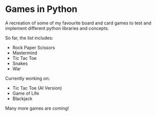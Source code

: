 # Games in Python

A recreation of some of my favourite board and card games to test and implement different python libraries and concepts.

So far, the list includes:

- Rock Paper Scissors
- Mastermind
- Tic Tac Toe
- Snakes
- War

Currently working on:

- Tic Tac Toe (AI Version)
- Game of Life
- Blackjack

Many more games are coming!

